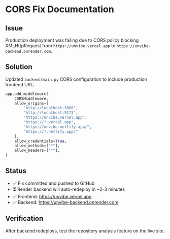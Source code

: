 # CORS Fix Documentation

## Issue
Production deployment was failing due to CORS policy blocking XMLHttpRequest from `https://unvibe.vercel.app` to `https://unvibe-backend.onrender.com`.

## Solution
Updated `backend/main.py` CORS configuration to include production frontend URL:

```python
app.add_middleware(
    CORSMiddleware,
    allow_origins=[
        "http://localhost:3000",
        "http://localhost:5173", 
        "https://unvibe.vercel.app",
        "https://*.vercel.app",
        "https://unvibe.netlify.app/",
        "https://*.netlify.app/"
    ],
    allow_credentials=True,
    allow_methods=["*"],
    allow_headers=["*"],
)
```

## Status
- ✅ Fix committed and pushed to GitHub
- ⏳ Render backend will auto-redeploy in ~2-3 minutes
- ✅ Frontend: https://unvibe.vercel.app
- ✅ Backend: https://unvibe-backend.onrender.com

## Verification
After backend redeploys, test the repository analysis feature on the live site.
